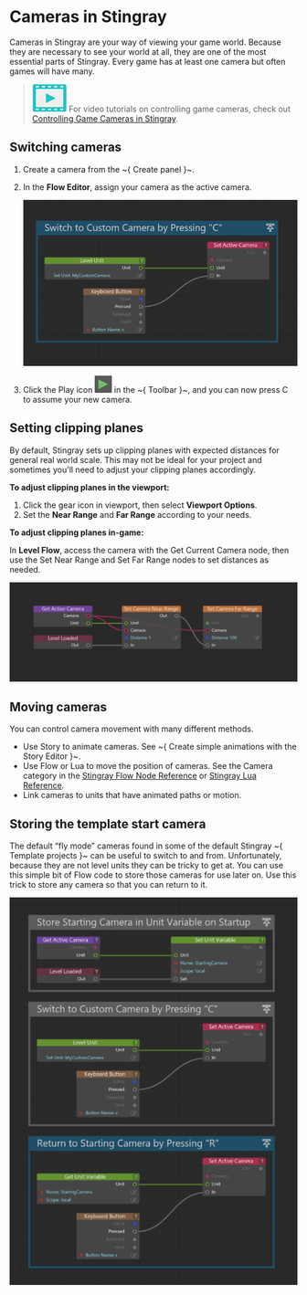# Cameras in Stingray

Cameras in Stingray are your way of viewing your game world. Because they are necessary to see your world at all, they are one of the most essential parts of Stingray. Every game has at least one camera but often games will have many.

> ![](../images/icon_video.png) For video tutorials on controlling game cameras, check out <a href="http://area.autodesk.com/learning/series/controlling-game-cameras-in-stingray" target="blank">Controlling Game Cameras in Stingray</a>.

## Switching cameras

1. Create a camera from the ~{ Create panel }~.

2. In the **Flow Editor**, assign your camera as the active camera.

  	![](../images/active_camera_flow.png)

3. Click the Play icon ![](../images/icon_test_level.png) in the ~{ Toolbar }~, and you can now press C to assume your new camera.

## Setting clipping planes

By default, Stingray sets up clipping planes with expected distances for general real world scale. This may not be ideal for your project and sometimes you'll need to adjust your clipping planes accordingly.

**To adjust clipping planes in the viewport:**

1. Click the gear icon in viewport, then select **Viewport Options**.
2. Set the **Near Range** and **Far Range** according to your needs.

**To adjust clipping planes in-game:**

In **Level Flow**, access the camera with the Get Current Camera node, then use the Set Near Range and Set Far Range nodes to set distances as needed.

![](../images/ingame-camera-flow.png)

## Moving cameras

You can control camera movement with many different methods.

-	Use Story to animate cameras. See ~{ Create simple animations with the Story Editor }~.
-	Use Flow or Lua to move the position of cameras. See the Camera category in the [Stingray Flow Node Reference](../../flow_ref/index.html) or [Stingray Lua Reference](../../lua_ref/index.html).
-	Link cameras to units that have animated paths or motion.

## Storing the template start camera

The default “fly mode” cameras found in some of the default Stingray ~{ Template projects }~ can be useful to switch to and from. Unfortunately, because they are not level units they can be tricky to get at. You can use this simple bit of Flow code to store those cameras for use later on. Use this trick to store any camera so that you can return to it.

  ![](../images/store_camera_flow.png)
